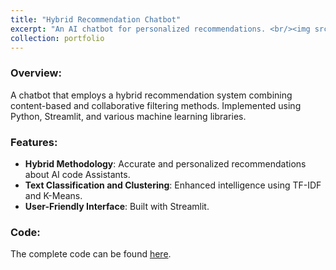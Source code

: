 ```yaml
---
title: "Hybrid Recommendation Chatbot"
excerpt: "An AI chatbot for personalized recommendations. <br/><img src='/images/HybridChatbot.png'>"
collection: portfolio
---
```


### Overview:
A chatbot that employs a hybrid recommendation system combining content-based and collaborative filtering methods. Implemented using Python, Streamlit, and various machine learning libraries.

### Features:
- **Hybrid Methodology**: Accurate and personalized recommendations about AI code Assistants.
- **Text Classification and Clustering**: Enhanced intelligence using TF-IDF and K-Means.
- **User-Friendly Interface**: Built with Streamlit.

### Code:
The complete code can be found [here](https://github.com/FayElhassan/HybridRecommendationChatbot).
